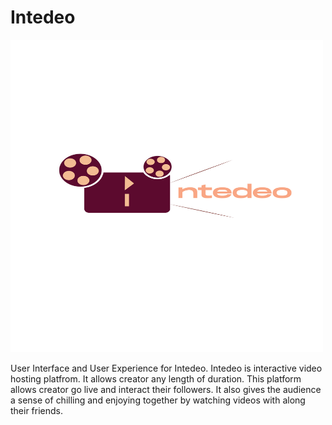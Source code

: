 # Intedeo
<p>
  <img src="https://github.com/dmistry19/Intedeo/blob/master/LOGO.jpg" width=500 height=500>
  </p>
User Interface and User Experience for Intedeo. 
Intedeo is interactive video hosting platfrom. It allows creator any length of duration. This platform allows creator go live and interact  their followers. It also gives the audience a sense of chilling and enjoying together by watching videos with along their friends.
